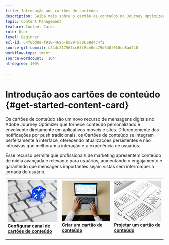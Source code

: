 ```yaml
---
title: Introdução aos cartões de conteúdo
description: Saiba mais sobre o cartão de conteúdo no Journey Optimizer
topic: Content Management
feature: Content Cards
role: User
level: Beginner
exl-id: 64f6bd0e-f910-469b-b089-570668d4c4f2
source-git-commit: c24dc217567cc65f8ce0dc79d648f016cd8ad740
workflow-type: tm+mt
source-wordcount: '104'
ht-degree: 100%

---
```


# Introdução aos cartões de conteúdo {#get-started-content-card}

Os cartões de conteúdo são um novo recurso de mensagens digitais no Adobe Journey Optimizer que fornece conteúdo personalizado e envolvente diretamente em aplicativos móveis e sites. Diferentemente das notificações por push tradicionais, os Cartões de conteúdo se integram perfeitamente à interface, oferecendo atualizações persistentes e não intrusivas que melhoram a interação e a experiência de usuários.

Esse recurso permite que profissionais de marketing apresentem conteúdo de mídia avançada e relevante para usuários, aumentando o engajamento e garantindo que mensagens importantes sejam vistas sem interromper a jornada do usuário.

<table style="table-layout:fixed"><tr style="border: 0;">
<td>
<a href="content-card-configuration.md">
<img alt="Lead" src="../assets/do-not-localize/sms-config.jpg">
</a>
<div><a href="content-card-configuration.md"><strong>Configurar canal de cartões de conteúdo</strong>
</div>
<p>
</td>
<td>
<a href="create-content-card.md">
<img alt="Pouco frequente" src="../assets/do-not-localize/sms-create.jpeg">
</a>
<div>
<a href="create-content-card.md"><strong>Criar um cartão de conteúdo</strong></a>
</div>
<p></td>
<td>
<a href="design-content-card.md">
<img alt="Validação" src="../assets/do-not-localize/web-design.jpg">
</a>
<div>
<a href="design-content-card.md"><strong>Projetar um cartão de conteúdo</strong></a>
</div>
<p>
</td>
</tr></table>
